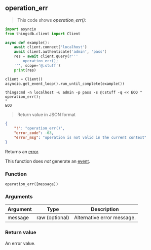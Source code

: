 ## operation_err

> This code shows ***operation_err()***:

```python
import asyncio
from thingsdb.client import Client

async def example():
    await client.connect('localhost')
    await client.authenticate('admin', 'pass')
    res = await client.query(r'''
        operation_err();
    ''', scope='@:stuff')
    print(res)

client = Client()
asyncio.get_event_loop().run_until_complete(example())
```

```shell
thingscmd -n localhost -u admin -p pass -s @:stuff -q << EOQ "
operation_err();
"
EOQ
```

> Return value in JSON format

```json
{
    "!": "operation_err()",
    "error_code": -63,
    "error_msg": "operation is not valid in the current context"
}
```

Returns an [error](#error-type).

This function does *not* generate an [event](#events).

### Function
`operation_err([message])`

### Arguments
Argument | Type | Description
-------- | ---- | -----------
message | raw (optional) | Alternative error message.

### Return value
An error value.
